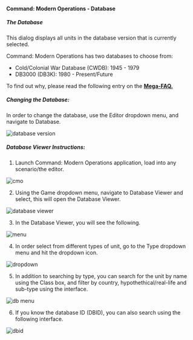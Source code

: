 #### Command: Modern Operations - Database

##### The Database

This dialog displays all units in the database version that is currently selected.

Command: Modern Operations has two databases to choose from:

* Cold/Colonial War Database (CWDB): 1945 - 1979
* DB3000 (DB3K): 1980 - Present/Future

To find out why, please read the following entry on the [**Mega-FAQ.**](https://command.matrixgames.com/?page_id=2920#1105)

##### Changing the Database:

In order to change the database, use the Editor dropdown menu, and navigate to Database.

![database version](https://github.com/GrandStrategos/Command_Resources/assets/133597501/8bc61b6a-1982-4901-91c0-2f91ed9c6853)

##### Database Viewer Instructions:

1.  Launch Command: Modern Operations application, load into any scenario/the editor.

![cmo](https://github.com/GrandStrategos/Command_Resources/assets/133597501/9fa802ac-4197-427b-a49a-c87ad482f2ef)

2.  Using the Game dropdown menu, navigate to Database Viewer and select, this will open the Database Viewer.

![database viewer](https://github.com/GrandStrategos/Command_Resources/assets/133597501/b7b111ae-e5f6-4660-a40c-c44d32d1f490)

3. In the Database Viewer, you will see the following.

![menu](https://github.com/GrandStrategos/Command_Resources/assets/133597501/2b7f529f-1fc4-4b9a-abfa-e861fe1122ca)

4. In order select from different types of unit, go to the Type dropdown menu and hit the dropdown icon.

![dropdown](https://github.com/GrandStrategos/Command_Resources/assets/133597501/599f9895-502b-4259-b43b-e43feec72247)

5. In addition to searching by type, you can search for the unit by name using the Class box, and filter by country, hypothethical/real-life and sub-type using the interface.

![db menu](https://github.com/GrandStrategos/Command_Resources/assets/133597501/26c3283e-26cd-4689-b003-4a0efa5c3a95)

6. If you know the database ID (DBID), you can also search using the following interface.

![dbid](https://github.com/GrandStrategos/Command_Resources/assets/133597501/ede30d29-95c2-459e-8641-8ca7e084ad02)
